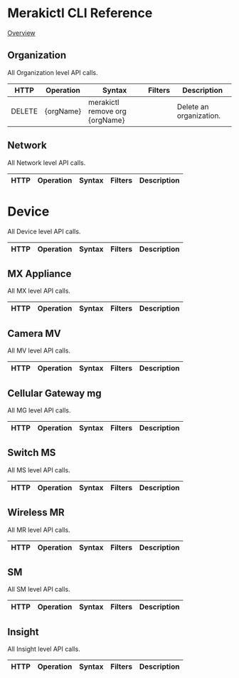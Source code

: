 # Merakictl CLI Reference 

[Overview](https://github.com/ddexterpark/merakictl/cmd/README.md)

## Organization

All Organization level API calls. 

 HTTP | Operation | Syntax | Filters | Description |
----- | --------- | ------ | ----------- | ----------- |
DELETE | {orgName} | merakictl remove org {orgName} | | Delete an organization.
 

## Network

All Network level API calls. 

 HTTP | Operation | Syntax | Filters | Description |
----- | --------- | ------ | ----------- | ----------- |


# Device

All Device level API calls. 

 HTTP | Operation | Syntax | Filters | Description |
----- | --------- | ------ | ----------- | ----------- |


## MX Appliance 
 
 All MX level API calls. 
 
  HTTP | Operation | Syntax | Filters | Description |
 ----- | --------- | ------ | ----------- | ----------- |
 
 
## Camera MV  
  
 All MV level API calls. 
  
  HTTP | Operation | Syntax | Filters | Description |
 ----- | --------- | ------ | ----------- | ----------- |
  
  
## Cellular Gateway mg  
  
  All MG level API calls.
  
  HTTP | Operation | Syntax | Filters | Description |
 ----- | --------- | ------ | ----------- | ----------- |
 
 
## Switch MS  
 
 All MS level API calls. 
 
  HTTP | Operation | Syntax | Filters | Description |
 ----- | --------- | ------ | ----------- | ----------- |
 
 
 
## Wireless MR  
 
 All MR level API calls. 
 
  HTTP | Operation | Syntax | Filters | Description |
 ----- | --------- | ------ | ----------- | ----------- |
 
 
## SM  
 
 All SM level API calls. 
 
  HTTP | Operation | Syntax | Filters | Description |
 ----- | --------- | ------ | ----------- | ----------- |
 
 
## Insight  
 
 All Insight level API calls. 
 
  HTTP | Operation | Syntax | Filters | Description |
 ----- | --------- | ------ | ----------- | ----------- |
